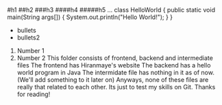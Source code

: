 #h1
##h2
###h3
####h4
#####h5
...
class HelloWorld {
    public static void main(String args[]) {
        System.out.println("Hello World!"); 
    }
}
- bullets
- bullets2
1. Number 1
2. Number 2
This folder consists of frontend, backend and intermediate files
The frontend has Hiranmaye's website
The backend has a hello world program in Java 
The intermidate file has nothing in it as of now. (We'll add something to it later on)
Anyways, none of these files are really that related to each other. Its just to test my skills on Git. 
Thanks for reading!
